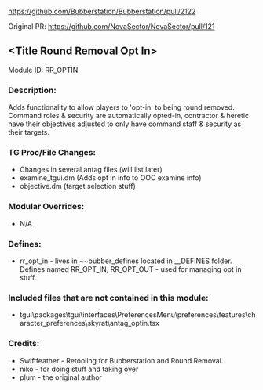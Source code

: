 https://github.com/Bubberstation/Bubberstation/pull/2122

Original PR:
https://github.com/NovaSector/NovaSector/pull/121

## \<Title Round Removal Opt In>

Module ID: RR_OPTIN

### Description:


Adds functionality to allow players to 'opt-in' to being round removed. Command roles & security are automatically opted-in, contractor & heretic have their objectives adjusted to only have command staff & security as their targets.

### TG Proc/File Changes:

- Changes in several antag files (will list later)
- examine_tgui.dm (Adds opt in info to OOC examine info)
- objective.dm (target selection stuff)

### Modular Overrides:

- N/A

### Defines:

- rr_opt_in - lives in ~~bubber_defines located in __DEFINES folder. Defines named RR_OPT_IN, RR_OPT_OUT - used for managing opt in stuff.

### Included files that are not contained in this module:

- tgui\packages\tgui\interfaces\PreferencesMenu\preferences\features\character_preferences\skyrat\antag_optin.tsx

### Credits:

- Swiftfeather - Retooling for Bubberstation and Round Removal.
- niko - for doing stuff and taking over
- plum - the original author
